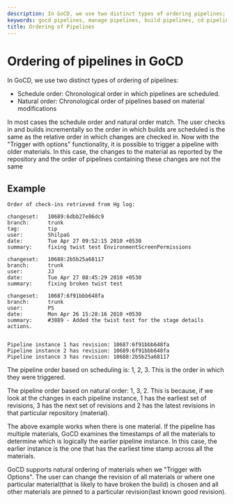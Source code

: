 ```yaml
---
description: In GoCD, we use two distinct types of ordering pipelines; schedule order and natural order.
keywords: gocd pipelines, manage pipelines, build pipelines, cd pipelines, continuous delivery
title: Ordering of Pipelines
---
```



# Ordering of pipelines in GoCD

In GoCD, we use two distinct types of ordering of pipelines:

-   Schedule order: Chronological order in which pipelines are scheduled.
-   Natural order: Chronological order of pipelines based on material modifications

In most cases the schedule order and natural order match. The user checks in and builds incrementally so the order in which builds are scheduled is the same as the relative order in which changes are checked in. Now with the "Trigger with options" functionality, it is possible to trigger a pipeline with older materials. In this case, the changes to the material as reported by the repository and the order of pipelines containing these changes are not the same

## Example

```
Order of check-ins retrieved from Hg log:

changeset:   10689:6dbb27e86dc9
branch:      trunk
tag:         tip
user:        ShilpaG
date:        Tue Apr 27 09:52:15 2010 +0530
summary:     fixing twist test EnvironmentScreenPermissions

changeset:   10688:2b5b25a68117
branch:      trunk
user:        JJ
date:        Tue Apr 27 08:45:29 2010 +0530
summary:     fixing broken twist test

changeset:   10687:6f91bbb648fa
branch:      trunk
user:        PS
date:        Mon Apr 26 15:28:16 2010 +0530
summary:     #3889 - Added the twist test for the stage details actions.


Pipeline instance 1 has revision: 10687:6f91bbb648fa
Pipeline instance 2 has revision: 10689:6f91bbb648fa
Pipeline instance 3 has revision: 10688:2b5b25a68117
```

The pipeline order based on scheduling is: 1, 2, 3. This is the order in which they were triggered.

The pipeline order based on natural order: 1, 3, 2. This is because, if we look at the changes in each pipeline instance, 1 has the earliest set of revisions, 3 has the next set of revisions and 2 has the latest revisions in that particular repository (material).

The above example works when there is one material. If the pipeline has multiple materials, GoCD examines the timestamps of all the materials to determine which is logically the earlier pipeline instance. In this case, the earlier instance is the one that has the earliest time stamp across all the materials.

GoCD supports natural ordering of materials when we "Trigger with Options". The user can change the revision of all materials or where one particular material(that is likely to have broken the build) is chosen and all other materials are pinned to a particular revision(last known good revision).

